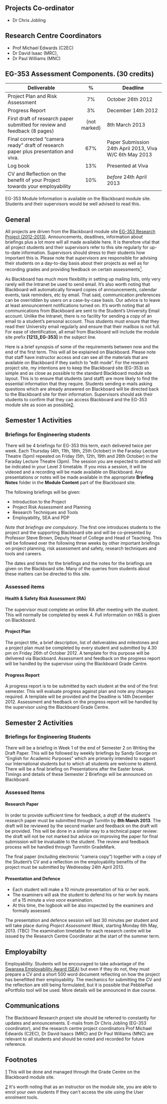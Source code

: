 ## Projects Co-ordinator

* Dr Chris Jobling
 
## Research Centre Coordinators

* Prof Michael Edwards (C2EC)
* Dr David Isaac (MRC),
* Dr Paul Williams (MNC)

## EG-353 Assessment Components. (30 credits) #

| Deliverable 	 	|  % 	| Deadline 	|
| ------------------------------------------------------	| :------------------:	| --------------------------------	|
| Project Plan and Risk Assessment 	| 7%	 	| October 26th 2012 	|
| Progress Report	 	| 3%	 	| December 14th 2012 	| 
| First draft of research paper submitted for review and feedback (8 pages) 	| (not marked) 	| 8th March 2013 	|
| Final corrected “camera ready” draft of research paper plus presentation and viva. 	| 67%	| Paper Submission 24th April 2013, Viva W/C 6th May 2013 	|
| Log book 	| 13% 	| Presented at Viva 	|
| CV and Reflection on the benefit of your Project towards your employability 	| 10% 	| *before* 24th April 2013 	|

EG-353 Module Information is available on the Blackboard module site. Students and their supervisors would be well advised to read this.

## General

All projects are driven from the Blackboard module site [EG-353 Research Project (2012-2013)](https://blackboard.swan.ac.uk/webapps/blackboard/execute/modulepage/view?course_id=_25648_1&cmp_tab_id=_18144_1&editMode=true&mode=cpview#). Announcements, deadlines, information about briefings plus a lot more will all made available here. It is therefore vital that all project students and their supervisors refer to this site regularly for up-to-date information. Supervisors should stress to their students how important this is. Please note that *supervisors* are responsible for advising their students on a day-to-day basis about their projects as well as for recording grades and providing feedback on certain assessments<a href="#feedback" id="fn1"><sup>1</sup></a>. 


As Blackboard has much more flexibility in setting up mailing lists, only very rarely will the Intranet be used to send email. It’s also worth noting that Blackboard will automatically forward copies of announcements, calendar events, task reminders, etc  by email. That said, communication preferences can be overridden by users on a case-by-case basis.
Our advice is to leave at least announcement notifications turned on. It’s worth noting that all communications from Blackboard are sent to the Student’s University Email account. Unlike the Intranet, there is no facility for sending a copy of an email to a student’s personal account. Thus students must ensure that they read their University email regularly and ensure that their mailbox is not full. For ease of identification, all email from Blackboard will include the module site prefix **[1213_EG-353]** in the subject line.

Here is a brief synopsis of some of the requirements between now and the end of the first term. This will all be explained on Blackboard. Please note that staff have instructor access and can see all the materials that are available on Blackboard if they switch to “edit mode”. For the research project site, my intentions are to keep the Blackboard site (EG-353) as simple and as close as possible to the standard Blackboard module site layout. This is to ensure that students (and staff) are more likely to find the essential information that they require. Students sending e-mails asking questions which are already answered on Blackboard will be directed back to the Blackboard site for their information. Supervisors should ask their students to confirm that they can access Blackboard and the EG-353 module site as soon as possible<a href="#bb-enrolment" id="fn2">2<sup></a>. 

 
## Semester 1 Activities

### Briefings for Engineering students


There will be 4 briefings for EG-353 this term, each delivered twice per week. Each Thursday (4th, 11th, 18th, 25th October) in the Faraday Lecture Theatre (5pm) repeated on Friday (5th, 12th, 19th and 26th October) in the Faraday Lecture Theatre (3pm). The session you are expected to attend will be indicated in your Level 3 timetable. If you miss a session, it will be videoed and a recording will be made available on Blackboard. Any presentations or notes will be made available in the appropriate **Briefing Notes** folder in the **Module Content** part of the Blackboard site.

The following briefings will be given:

* Introduction to the Project 
* Project Risk Assessment and Planning
* Research Techniques and Tools
* Employability, SEA and PDP

*Note that briefings are compulsory*. The first one introduces students to the project and the supporting Blackboard site and will be co-presented by Professor Steve Brown, Deputy Head of College and Head of Teaching. This will be followed over the following three weeks by other important briefings on project planning, risk assessment and safety, research techniques and tools and careers.
 
The dates and times for the briefings and the notes for the briefings are given on the Blackboard site. Many of the queries from students about these matters can be directed to this site.

### Assessed items ####

#### Health & Safety Risk Assessment (RA)

The supervisor must complete an online RA after meeting with the student. This will normally be completed by week 4. Full information on H&S is given on Blackboard.

#### Project Plan

The project title, a brief description, list of deliverables and milestones and a project plan must be completed by every student and submitted by 4.30 pm on Friday 26th of October 2012. A template for this purpose will be delivered via Blackboard. Assessment and feedback on the progress report will be handled by the supervisor using the Blackboard Grade Centre.


#### Progress Report

A progress report is to be submitted by each student at the end of the first semester. This will evaluate progress against plan and note any changes required. A template will be provided and the Deadline is 14th December 2012. Assessment and feedback on the progress report will be handled by the supervisor using the Blackboard Grade Centre.

## Semester 2 Activities



### Briefings for Engineering Students

There will be a briefing in Week 1 of the end of Semester 2 on Writing the Draft Paper. This will be followed by weekly briefings by Sandy George on “English for Academic Purposes” which are primarily intended to support our International students but to which all students are welcome to attend. There will be a final briefing on Presentations after the Easter break. Timings and details of these Semester 2 Briefings will be announced on Blackboard.



### Assessed Items

#### Research Paper

In order to provide sufficient time for feedback, a *draft* of the student's research paper must be submitted through TurnitIn by **8th March 2013**. The draft will be reviewed by the second marker and feedback on the draft will be provided. This will be done in a similar way to a technical paper review: the draft will not be not marked but advice on improving the paper for final submission will be invaluable to the student. The review and feedback process will be handled through TunrnitIn GradeMark.

The final paper (including electronic “camera copy”) together with a copy of the Student’s CV and a reflection on the employability benefits of the project must be submitted by Wednesday 24th April 2013. 

#### Presentation and Defence

* Each student will make a 10 minute presentation of his or her work.
* The examiners will ask the student to defend his or her work by means of a 15 minute a *viva voce* examination. 
* At this time, the logbook will be also inspected by the examiners and formally assessed. 

The presentation and defence session will last 30 minutes per student and will take place during *Project Assessment Week*, starting Monday 6th May, 2013. (TBC) The examination
timetable for each research centre will be issued by the Research Centre Coordinator at the start of the summer term.

## Employabilty ##

Employability. Students will be encouraged to take advantage of the [Swansea Employability Award (SEA)](http://sea.swansea.ac.uk) but even if they do not, they must prepare a CV and a short 500 word document reflecting on how the project has benefitted their employability. The mechanics for submitting the CV and the reflection are still being formulated, but it is possible that PebblePad ePortfolio tool will be used. More details will be announced in due course.

## Communications

The Blackboard Research project site should be referred to constantly for updates and announcements. E-mails from Dr Chris Jobling  (EG-353 coordinator), and the research centre project coordinators Prof Michael Edwards (C2EC), Dr David Isaacs (MRC) and Dr Paul Williams (MNC) are relevant to all students and should be noted and recorded for future reference.


## Footnotes

<a id="feedback" href="#fn1">1</a> This will be done and managed through the Grade Centre on the Blackboard module site.

<a id="bb-enrolment" href="#fn2">2</a> It's worth noting that as an instructor on the module site, you are able to enrol your own students If they can't access the site using the User enrolment tools.


